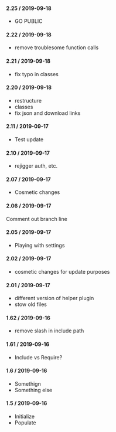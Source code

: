 #### 2.25 / 2019-09-18

* GO PUBLIC

#### 2.22 / 2019-09-18

* remove troublesome function calls

#### 2.21 / 2019-09-18

* fix typo in classes

#### 2.20 / 2019-09-18

* restructure
* classes
* fix json and download links

#### 2.11 / 2019-09-17

* Test update

#### 2.10 / 2019-09-17

* rejigger auth, etc.

#### 2.07 / 2019-09-17

* Cosmetic changes

#### 2.06 / 2019-09-17

Comment out branch line

#### 2.05 / 2019-09-17

* Playing with settings

#### 2.02 / 2019-09-17

* cosmetic changes for update purposes

#### 2.01 / 2019-09-17 

* different version of helper plugin
* stow old files

#### 1.62 / 2019-09-16

* remove slash in include path

#### 1.61 / 2019-09-16

* Include vs Require?

#### 1.6 / 2019-09-16

* Somethign
* Something else

#### 1.5 / 2019-09-16

* Initialize
* Populate